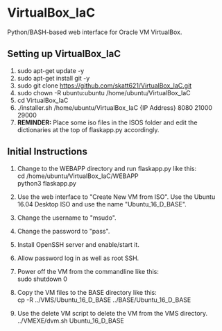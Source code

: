 # VirtualBox_IaC
Python/BASH-based web interface for Oracle VM VirtualBox.

## Setting up VirtualBox_IaC
1. sudo apt-get update -y
2. sudo apt-get install git -y
3. sudo git clone https://github.com/skatt621/VirtualBox_IaC.git
4. sudo chown -R ubuntu:ubuntu /home/ubuntu/VirtualBox_IaC
5. cd VirtualBox_IaC
6. ./installer.sh /home/ubuntu/VirtualBox_IaC {IP Address} 8080 21000 29000
7. **REMINDER:** Place some iso files in the ISOS folder and edit the dictionaries at the top of flaskapp.py accordingly.

## Initial Instructions
1. Change to the WEBAPP directory and run flaskapp.py like this:  
    cd /home/ubuntu/VirtualBox_IaC/WEBAPP  
    python3 flaskapp.py  

2. Use the web interface to "Create New VM from ISO". Use the Ubuntu 16.04 Desktop ISO and use the name "Ubuntu_16_D_BASE".
3. Change the username to "msudo".
4. Change the password to "pass".
5. Install OpenSSH server and enable/start it.
6. Allow password log in as well as root SSH.
7. Power off the VM from the commandline like this:  
    sudo shutdown 0  

8. Copy the VM files to the BASE directory like this:  
    cp -R ../VMS/Ubuntu_16_D_BASE ../BASE/Ubuntu_16_D_BASE  

9. Use the delete VM script to delete the VM from the VMS directory.  
    ../VMEXE/dvm.sh Ubuntu_16_D_BASE
